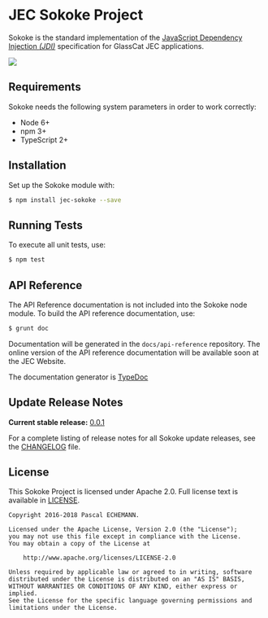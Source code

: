 # JEC Sokoke Project

Sokoke is the standard implementation of the [JavaScript Dependency Injection *(JDI)*][jec-jdi-url]
specification for GlassCat JEC applications.

[![][jec-logo]][jec-url]

## Requirements

Sokoke needs the following system parameters in order to work correctly:

- Node 6+
- npm 3+
- TypeScript 2+

## Installation

Set up the Sokoke module with:

```bash
$ npm install jec-sokoke --save
```

## Running Tests

To execute all unit tests, use:

```bash
$ npm test
```

## API Reference

The API Reference documentation is not included into the Sokoke node module. To build the API reference documentation, use:

```bash
$ grunt doc
```

Documentation will be generated in the `docs/api-reference` repository.
The online version of the  API reference documentation will be available soon at the JEC Website.

The documentation generator is [TypeDoc](http://typedoc.org/)

## Update Release Notes

**Current stable release:** [0.0.1](CHANGELOG.md#jec-sokoke-0.0.1)
 
For a complete listing of release notes for all Sokoke update releases, see the [CHANGELOG](CHANGELOG.md) file. 

## License
This Sokoke Project is licensed under Apache 2.0. Full license text is available in [LICENSE](LICENSE).

```
Copyright 2016-2018 Pascal ECHEMANN.

Licensed under the Apache License, Version 2.0 (the "License");
you may not use this file except in compliance with the License.
You may obtain a copy of the License at

    http://www.apache.org/licenses/LICENSE-2.0

Unless required by applicable law or agreed to in writing, software
distributed under the License is distributed on an "AS IS" BASIS,
WITHOUT WARRANTIES OR CONDITIONS OF ANY KIND, either express or implied.
See the License for the specific language governing permissions and
limitations under the License.
```

[jec-url]: http://jecproject.org
[jec-jdi-url]: https://github.com/jec-project/jec-jdi
[jec-logo]: https://raw.githubusercontent.com/jec-project/JEC/master/assets/jec-logos/jec-logo.png